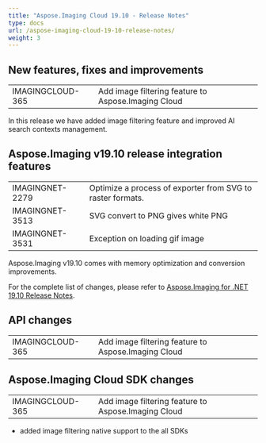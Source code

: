 ```yaml
---
title: "Aspose.Imaging Cloud 19.10 - Release Notes"
type: docs
url: /aspose-imaging-cloud-19-10-release-notes/
weight: 3
---
```


## **New features, fixes and improvements**
|     |     |
| --- | --- |
|IMAGINGCLOUD-365|Add image filtering feature to Aspose.Imaging Cloud|

In this release we have added image filtering feature and improved AI search contexts management.

## **Aspose.Imaging v19.10 release integration features**
|     |     |
| --- | --- |
|IMAGINGNET-2279|Optimize a process of exporter from SVG to raster formats.|
|IMAGINGNET-3513|SVG convert to PNG gives white PNG|
|IMAGINGNET-3531|Exception on loading gif image|

Aspose.Imaging v19.10 comes with memory optimization and conversion improvements.

For the complete list of changes, please refer to [Aspose.Imaging for .NET 19.10 Release Notes](https://wiki.kharkov.dynabic.com/bin/view/Support.Imaging/Release%20Notes/Aspose.Imaging/Aspose.Imaging%20for%20.NET%20Release%20Notes/Aspose.Imaging%20for%20.NET%2019.10%20-%20Oct%202019/Aspose.Imaging%20for%20.NET%2019.01%20-%20Release%20notes/).

## **API changes**
|     |     |
| --- | --- |
|IMAGINGCLOUD-365|Add image filtering feature to Aspose.Imaging Cloud|

## **Aspose.Imaging Cloud SDK changes**
|     |     |
| --- | --- |
|IMAGINGCLOUD-365|Add image filtering feature to Aspose.Imaging Cloud|

- added image filtering native support to the all SDKs
